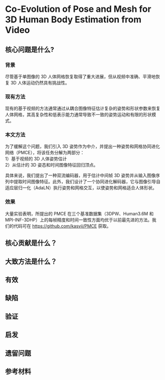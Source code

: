 # Co-Evolution of Pose and Mesh for 3D Human Body Estimation from Video

## 核心问题是什么?

### 背景

尽管基于单图像的 3D 人体网格恢复取得了重大进展，但从视频中准确、平滑地恢复 3D 人体运动仍然具有挑战性。

### 现有方法

现有的基于视频的方法通常通过从耦合图像特征估计复杂的姿势和形状参数来恢复人体网格，其高复杂性和低表示能力通常导致不一致的姿势运动和有限的形状模式。

### 本文方法

为了缓解这个问题，我们引入 3D 姿势作为中介，并提出一种姿势和网格协同进化网络（PMCE），将该任务分解为两部分：  
1）基于视频的 3D 人体姿势估计  
2）从估计的 3D 姿态和时间图像特征回归顶点。

具体来说，我们提出了一种双流编码器，用于估计中间帧 3D 姿势并从输入图像序列中提取时间图像特征。此外，我们设计了一个协同进化解码器，它与图像引导自适应层归一化（AdaLN）执行姿势和网格交互，以使姿势和网格适合人体形状。

### 效果

大量实验表明，所提出的 PMCE 在三个基准数据集（3DPW、Human3.6M 和 MPI-INF-3DHP）上的每帧精度和时间一致性方面均优于以前最先进的方法。我们的代码可在 https://github.com/kasvii/PMCE 获取。

## 核心贡献是什么？

## 大致方法是什么？

## 有效

## 缺陷

## 验证

## 启发

## 遗留问题

## 参考材料